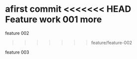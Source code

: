 afirst commit
<<<<<<< HEAD
Feature work 001 more
=======
feature 002
>>>>>>> feature/feature-002


feature 003
